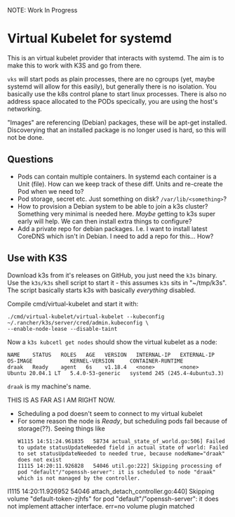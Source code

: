 
NOTE: Work In Progress

# Virtual Kubelet for systemd

This is an virtual kubelet provider that interacts with systemd. The aim is to make this to work
with K3S and go from there.

`vks` will start pods as plain processes, there are no cgroups (yet, maybe systemd will allow for
this easily), but generally there is no isolation. You basically use the k8s control plane to start
linux processes. There is also no address space allocated to the PODs specically, you are using the
host's networking.

"Images" are referencing (Debian) packages, these will be apt-get installed. Discoverying that an
installed package is no longer used is hard, so this will not be done.

## Questions

* Pods can contain multiple containers. In systemd each container is a Unit (file). How can we keep
  track of these diff. Units and re-create the Pod when we need to?
* Pod storage, secret etc. Just something on disk? `/var/lib/<something>`?
* How to provision a Debian system to be able to join a k3s cluster? Something very minimal is
  needed here. _Maybe_ getting to k3s super early will help. We can then install extra things to
  configure?
* Add a private repo for debian packages. I.e. I want to install latest CoreDNS which isn't in
  Debian. I need to add a repo for this... How?

## Use with K3S

Download k3s from it's releases on GitHub, you just need the `k3s` binary. Use the `k3s/k3s` shell
script to start it - this assumes `k3s` sits in "~/tmp/k3s". The script basically starts k3s with
basically _everything_ disabled.

Compile cmd/virtual-kubelet and start it with:

~~~
./cmd/virtual-kubelet/virtual-kubelet --kubeconfig ~/.rancher/k3s/server/cred/admin.kubeconfig \
--enable-node-lease --disable-taint
~~~

Now a `k3s kubcetl get nodes` should show the virtual kubelet as a node:
~~~
NAME    STATUS   ROLES   AGE   VERSION   INTERNAL-IP   EXTERNAL-IP   OS-IMAGE            KERNEL-VERSION     CONTAINER-RUNTIME
draak   Ready    agent   6s    v1.18.4   <none>        <none>        Ubuntu 20.04.1 LT   5.4.0-53-generic   systemd 245 (245.4-4ubuntu3.3)
~~~

`draak` is my machine's name.

THIS IS AS FAR AS I AM RIGHT NOW.

- Scheduling a pod doesn't seem to connect to my virtual kubelet
- For some reason the node is *Ready*, but scheduling pods fail because of storage(??). Seeing
  things like
   ~~~
   W1115 14:51:24.961835   58734 actual_state_of_world.go:506] Failed to update statusUpdateNeeded field in actual state of world: Failed to set statusUpdateNeeded to needed true, because nodeName="draak" does not exist
   I1115 14:20:11.926828   54046 util.go:222] Skipping processing of pod "default"/"openssh-server": it is scheduled to node "draak" which is not managed by the controller.
I1115 14:20:11.926952   54046 attach_detach_controller.go:440] Skipping volume "default-token-zjhfs" for pod "default"/"openssh-server": it does not implement attacher interface. err=no volume plugin matched
   ~~~~
